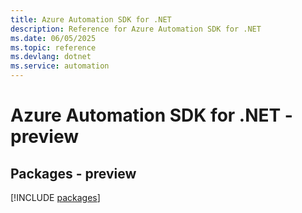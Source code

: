 ```yaml
---
title: Azure Automation SDK for .NET
description: Reference for Azure Automation SDK for .NET
ms.date: 06/05/2025
ms.topic: reference
ms.devlang: dotnet
ms.service: automation
---
```

# Azure Automation SDK for .NET - preview
## Packages - preview
[!INCLUDE [packages](automation-index.md)]